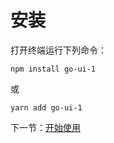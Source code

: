 # 安装

打开终端运行下列命令：

```
npm install go-ui-1
```

或

```
yarn add go-ui-1
```

下一节：[开始使用](#/doc/get-started)
